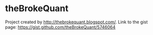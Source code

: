 theBrokeQuant
=============

Project created by http://thebrokequant.blogspot.com/. Link to the gist page: https://gist.github.com/theBrokeQuant/5746064
